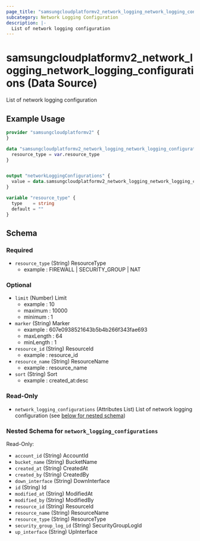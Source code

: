 ```yaml
---
page_title: "samsungcloudplatformv2_network_logging_network_logging_configurations Data Source - samsungcloudplatformv2"
subcategory: Network Logging Configuration
description: |-
  List of network logging configuration
---
```


# samsungcloudplatformv2_network_logging_network_logging_configurations (Data Source)

List of network logging configuration

## Example Usage

```terraform
provider "samsungcloudplatformv2" {
}

data "samsungcloudplatformv2_network_logging_network_logging_configurations" "networkloggingconfigurations" {
  resource_type = var.resource_type
}


output "networkLoggingConfigurations" {
  value = data.samsungcloudplatformv2_network_logging_network_logging_configurations.networkloggingconfigurations
}

variable "resource_type" {
  type    = string
  default = ""
}
```

<!-- schema generated by tfplugindocs -->
## Schema

### Required

- `resource_type` (String) ResourceType 
  - example : FIREWALL | SECURITY_GROUP | NAT

### Optional

- `limit` (Number) Limit 
  - example : 10 
  - maximum : 10000 
  - minimum : 1
- `marker` (String) Marker 
  - example : 607e0938521643b5b4b266f343fae693 
  - maxLength : 64 
  - minLength : 1
- `resource_id` (String) ResourceId 
  - example : resource_id
- `resource_name` (String) ResourceName 
  - example : resource_name
- `sort` (String) Sort 
  - example : created_at:desc

### Read-Only

- `network_logging_configurations` (Attributes List) List of network logging configuration (see [below for nested schema](#nestedatt--network_logging_configurations))

<a id="nestedatt--network_logging_configurations"></a>
### Nested Schema for `network_logging_configurations`

Read-Only:

- `account_id` (String) AccountId
- `bucket_name` (String) BucketName
- `created_at` (String) CreatedAt
- `created_by` (String) CreatedBy
- `down_interface` (String) DownInterface
- `id` (String) Id
- `modified_at` (String) ModifiedAt
- `modified_by` (String) ModifiedBy
- `resource_id` (String) ResourceId
- `resource_name` (String) ResourceName
- `resource_type` (String) ResourceType
- `security_group_log_id` (String) SecurityGroupLogId
- `up_interface` (String) UpInterface